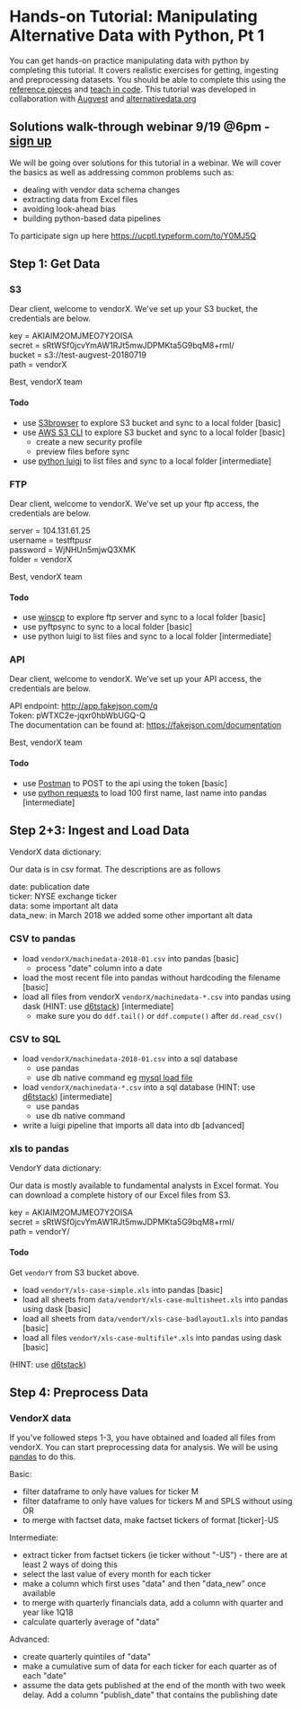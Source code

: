 # Hands-on Tutorial: Manipulating Alternative Data with Python, Pt 1

You can get hands-on practice manipulating data with python by completing this tutorial. It covers realistic exercises for getting, ingesting and preprocessing datasets. You should be able to complete this using the [reference pieces](https://alternativedata.org/the-best-tools-to-analyze-alternative-data-parts-2-3-ingesting-and-loading-data/) and [teach in code](https://github.com/citynorman/augvest201807/blob/master/part1.py). This tutorial was developed in collaboration with [Augvest](http://augvest.com/) and [alternativedata.org](https://alternativedata.org/)

## Solutions walk-through webinar 9/19 @6pm - [sign up](https://ucptl.typeform.com/to/Y0MJ5Q)

We will be going over solutions for this tutorial in a webinar. We will cover the basics as well as addressing common problems such as:
* dealing with vendor data schema changes
* extracting data from Excel files
* avoiding look-ahead bias
* building python-based data pipelines

To participate sign up here https://ucptl.typeform.com/to/Y0MJ5Q

## Step 1: Get Data

### S3

Dear client,
welcome to vendorX. We've set up your S3 bucket, the credentials are below.

key = AKIAIM2OMJMEO7Y2OISA  
secret = sRtWSf0jcvYmAW1RJt5mwJDPMKta5G9bqM8+rmI/  
bucket = s3://test-augvest-20180719  
path = vendorX

Best,
vendorX team

#### Todo

* use [S3browser](http://s3browser.com/) to explore S3 bucket and sync to a local folder [basic]
* use [AWS S3 CLI](https://docs.aws.amazon.com/cli/latest/userguide/using-s3-commands.html) to explore S3 bucket and sync to a local folder [basic]
	* create a new security profile
	* preview files before sync
* use [python luigi](https://github.com/spotify/luigi) to list files and sync to a local folder [intermediate]

### FTP

Dear client,
welcome to vendorX. We've set up your ftp access, the credentials are below.

server = 104.131.61.25  
username = testftpusr  
password = WjNHUn5mjwQ3XMK  
folder = vendorX  

Best,
vendorX team

#### Todo

* use [winscp](https://winscp.net/eng/docs/introduction) to explore ftp server and sync to a local folder [basic]
* use pyftpsync to sync to a local folder [basic]
* use python luigi to list files and sync to a local folder [intermediate]


### API

Dear client,
welcome to vendorX. We've set up your API access, the credentials are below.

API endpoint: http://app.fakejson.com/q  
Token: pWTXC2e-jqxr0hbWbUGQ-Q  
The documentation can be found at: https://fakejson.com/documentation  

Best,
vendorX team

#### Todo

* use [Postman](https://www.getpostman.com/) to POST to the api using the token [basic]
* use [python requests](http://docs.python-requests.org/en/master/) to load 100 first name, last name into pandas [intermediate]


## Step 2+3: Ingest and Load Data

VendorX data dictionary: 

Our data is in csv format. The descriptions are as follows

date: publication date  
ticker: NYSE exchange ticker  
data: some important alt data  
data_new: in March 2018 we added some other important alt data  


### CSV to pandas

* load `vendorX/machinedata-2018-01.csv` into pandas [basic]
	* process "date" column into a date
* load the most recent file into pandas without hardcoding the filename [basic]
* load all files from vendorX `vendorX/machinedata-*.csv` into pandas using dask (HINT: use [d6tstack](https://github.com/d6t/d6tstack)) [intermediate]
	* make sure you do `ddf.tail()` or `ddf.compute()` after `dd.read_csv()`

### CSV to SQL

* load `vendorX/machinedata-2018-01.csv` into a sql database
	* use pandas
	* use db native command eg [mysql load file](https://dev.mysql.com/doc/refman/8.0/en/load-data.html)
* load `vendorX/machinedata-*.csv` into a sql database (HINT: use [d6tstack](https://github.com/d6t/d6tstack)) [intermediate]
	* use pandas
	* use db native command
* write a luigi pipeline that imports all data into db [advanced]


### xls to pandas

VendorY data dictionary: 

Our data is mostly available to fundamental analysts in Excel format. You can download a complete history of our Excel files from S3.

key = AKIAIM2OMJMEO7Y2OISA  
secret = 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  
path = vendorY/  

#### Todo

Get `vendorY` from S3 bucket above.

* load `vendorY/xls-case-simple.xls` into pandas [basic]
* load all sheets from `data/vendorY/xls-case-multisheet.xls` into pandas using dask  [basic]
* load all sheets from `data/vendorY/xls-case-badlayout1.xls` into pandas [basic]
* load all files `vendorY/xls-case-multifile*.xls` into pandas using dask [basic]

(HINT: use [d6tstack](https://github.com/d6t/d6tstack))

## Step 4: Preprocess Data

### VendorX data

If you've followed steps 1-3, you have obtained and loaded all files from vendorX. You can start preprocessing data for analysis. We will be using [pandas](https://pandas.pydata.org/pandas-docs/stable/10min.html) to do this.

Basic:
* filter dataframe to only have values for ticker M
* filter dataframe to only have values for tickers M and SPLS without using OR
* to merge with factset data, make factset tickers of format [ticker]-US

Intermediate:
* extract ticker from factset tickers (ie ticker without "-US") - there are at least 2 ways of doing this
* select the last value of every month for each ticker
* make a column which first uses "data" and then "data_new" once available
* to merge with quarterly financials data, add a column with quarter and year like 1Q18
* calculate quarterly average of "data"

Advanced:
* create quarterly quintiles of "data"
* make a cumulative sum of data for each ticker for each quarter as of each "date"
* assume the data gets published at the end of the month with two week delay. Add a column "publish_date" that contains the publishing date

